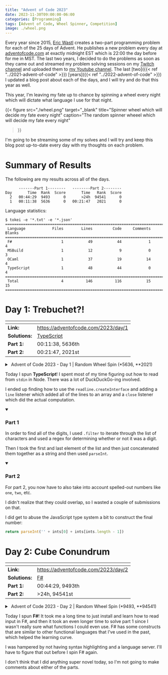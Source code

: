 ```yaml
---
title: "Advent of Code 2023"
date: 2023-11-30T09:00:00-06:00
categories: [Programming]
tags: [Advent of Code, Wheel Spinner, Competition]
image: ./wheel.png
---
```


Every year since 2015, [Eric Wastl][1] creates a two-part programming problem
for each of the 25 days of Advent. He publishes a new problem every day at
[adventofcode.com](https://adventofcode.com) at exactly midnight EST which is
22:00 the day before for me in MST. The last two years, I decided to do the
problems as soon as they came out and streamed my problem solving sessions on my
[Twitch channel][2] and uploaded them to [my Youtube channel][3]. The last
[two]({{< ref "../2021-advent-of-code" >}})
[years]({{< ref "../2022-advent-of-code" >}})
I updated a blog post about each of the days, and I will try and do that this
year as well.

This year, I'm leaving my fate up to chance by spinning a wheel every night
which will dictate what language I use for that night.

{{< figure
      src="./wheel.png"
      target="_blank"
      title="Spinner wheel which will decide my fate every night"
      caption="The random spinner wheeel which will decide my fate every night"
>}}

I'm going to be streaming some of my solves and I will try and keep this blog
post up-to-date every day with my thoughts on each problem.

[1]: https://twitter.com/ericwastl
[2]: https://twitch.tv/sumnerevans
[3]: https://www.youtube.com/@sumnerevans

# Summary of Results

The following are my results across all of the days.

```
      -------Part 1--------   --------Part 2--------
Day       Time  Rank  Score       Time   Rank  Score
  2   00:44:29  9493      0       >24h  94541      0
  1   00:11:38  5636      0   00:21:47   2021      0
```

Language statistics:

```
$ tokei -e '*.txt' -e '*.json'
===============================================================================
 Language            Files        Lines         Code     Comments       Blanks
===============================================================================
 F#                      1           49           44            1            4
 MSBuild                 1           12            9            0            3
 OCaml                   1           37           19           14            4
 TypeScript              1           48           44            0            4
===============================================================================
 Total                   4          146          116           15           15
===============================================================================
```

# Day 1: Trebuchet?!

| <!-- -->       | <!-- -->                                                                                |
| -------------- | ----------------------------------------------------------------------------------------|
| **Link:**      | https://adventofcode.com/2023/day/1                                                     |
| **Solutions:** | [TypeScript](https://github.com/sumnerevans/advent-of-code/blob/master/y2023/d01/01.ts) |
| **Part 1:**    | 00:11:38, 5636th                                                                        |
| **Part 2:**    | 00:21:47, 2021st                                                                        |

<details class="youtube-expander">
  <summary><i class="fa fa-youtube-play"></i>&nbsp;Advent of Code 2023 - Day 1 | Random Wheel Spin (*5636, **2021)</summary>
  {{< youtube id="iXxL_JxLh1A" title="Advent of Code 2023 - Day 1 | Random Wheel Spin (*5636, **2021)" >}}
</details>

Today I spun **TypeScript**! I spent most of my time figuring out how to read
from `stdin` in Node. There was a lot of DuckDuckGo-ing involved.

I ended up finding how to use the `readline.createInterface` and adding a `line`
listener which added all of the lines to an array and a `close` listener which
did the actual computation.

<details class="advent-of-code-part-expander" open>
<summary><h3>Part 1</h3></summary>

In order to find all of the digits, I used `.filter` to iterate through the list
of characters and used a regex for determining whether or not it was a digit.

Then I took the first and last element of the list and then just concatenated
them together as a string and then used `parseInt`.

</details>

<details class="advent-of-code-part-expander" open>
<summary><h3>Part 2</h3></summary>

For part 2, you now have to also take into account spelled-out numbers like
`one`, `two`, etc.

I didn't realize that they could overlap, so I wasted a couple of submissions on
that.

I did get to abuse the JavaScript type system a bit to construct the final
number:

```js
return parseInt('' + ints[0] + ints[ints.length - 1])
```

</details>

# Day 2: Cube Conundrum

| <!-- -->       | <!-- -->                                                                                     |
| -------------- | ---------------------------------------------------------------------------------------------|
| **Link:**      | https://adventofcode.com/2023/day/2                                                          |
| **Solutions:** | [F#](https://github.com/sumnerevans/advent-of-code/blob/master/y2023/d02/Program.fs) |
| **Part 1:**    | 00:44:29, 9493th                                                                             |
| **Part 2:**    | >24h, 94541st                                                                                |

<details class="youtube-expander">
  <summary><i class="fa fa-youtube-play"></i>&nbsp;Advent of Code 2023 - Day 2 | Random Wheel Spin (*9493, **94541)</summary>
  {{< youtube id="30a0xIioxMs" title="Advent of Code 2023 - Day 2 | Random Wheel Spin (*9493, **94541)" >}}
</details>

Today I spun **F#**! It took me a long time to just install and learn how to
read input in F#, and then it took an even longer time to solve part 1 since I
wasn't really sure what functions I could even use. F# has some constructs
that are similar to other functional languages that I've used in the past, which
helped the learning curve.

I was hampered by not having syntax highlighting and a language server. I'll
have to figure that out before I spin F# again.

I don't think that I did anything super novel today, so I'm not going to make
comments about either of the parts.
